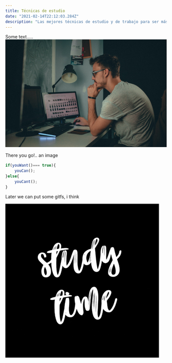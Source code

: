 ```yaml
---
title: Técnicas de estudio 
date: "2021-02-14T22:12:03.284Z"
description: "Las mejores técnicas de estudio y de trabajo para ser más productivos y no caer en el síndrome del impostor"
---
```


Some text.....
![Young men study](./study.jpg)

There you go!.. an image

```js
if(youWant()=== true){
    youCan();
}else{
    youCant();
}
```
Later we can put some gitfs, i think

![This is a gif](./giphy.gif)